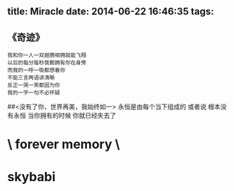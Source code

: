 title: Miracle
date: 2014-06-22 16:46:35
tags:
---
##            《奇迹》
    我和你一人一双翅膀相拥就能飞翔
    以后的每分每秒我都拥有你在身旁
    而我的一呼一吸都想着你
    不能三言两语讲清晰
    反正一哭一笑都因为你
    我的一字一句不必怀疑
##<没有了你，世界再美，我始终如一>
       永恒是由每个当下组成的
       或者说
       根本没有永恒
       当你拥有的时候
       你就已经失去了
#    \  forever memory \
#                    skybabi

